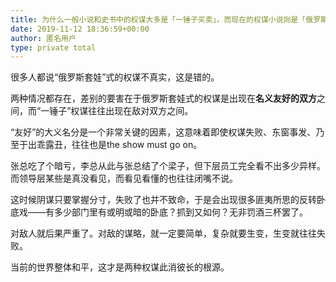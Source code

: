 ```yaml
---
title: 为什么一般小说和史书中的权谋大多是「一锤子买卖」，而现在的权谋小说则是「俄罗斯套娃」？
date: 2019-11-12 18:36:59+00:00
author: 匿名用户
type: private total
---
```

很多人都说“俄罗斯套娃”式的权谋不真实，这是错的。

两种情况都存在，差别的要害在于俄罗斯套娃式的权谋是出现在**名义友好的双方**之间，而“一锤子”权谋往往出现在敌对双方之间。

“友好”的大义名分是一个非常关键的因素，这意味着即使权谋失败、东窗事发、乃至于出乖露丑，往往也是the show must go on。

张总吃了个暗亏，李总从此与张总结了个梁子，但下层员工完全看不出多少异样。而领导层某些是真没看见，而看见看懂的也往往闭嘴不说。

这时候阴谋只要掌握分寸，失败了也并不致命，于是会出现很多匪夷所思的反转卧底戏——有多少部门里有或明或暗的卧底？抓到又如何？无非罚酒三杯罢了。

对敌人就后果严重了。对敌的谋略，就一定要简单，复杂就要生变，生变就往往失败。

当前的世界整体和平，这才是两种权谋此消彼长的根源。


